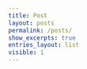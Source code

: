```yaml
---
title: Post
layout: posts
permalink: /posts/
show_excerpts: true
entries_layout: list
visible: 1
---
```

